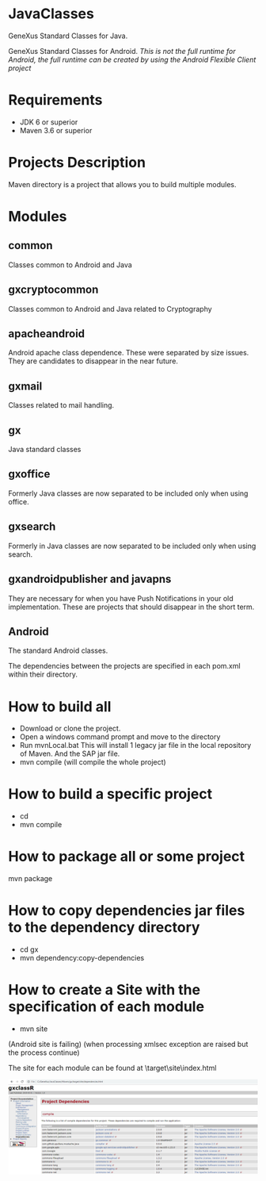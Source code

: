 # JavaClasses
GeneXus Standard Classes for Java.

GeneXus Standard Classes for Android. *This is not the full runtime for Android, the full runtime can be created by using the Android Flexible Client project*

# Requirements

- JDK 6 or superior
- Maven 3.6 or superior

# Projects Description

Maven directory is a project that allows you to build multiple modules.

# Modules

## common
Classes common to Android and Java

## gxcryptocommon

Classes common to Android and Java related to Cryptography

## apacheandroid

Android apache class dependence. These were separated by size issues. They are candidates to disappear in the near future.

## gxmail

Classes related to mail handling.

## gx

Java standard classes

## gxoffice

Formerly Java classes are now separated to be included only when using office.

## gxsearch

Formerly in Java classes are now separated to be included only when using search.

## gxandroidpublisher and javapns

They are necessary for when you have Push Notifications in your old implementation. These are projects that should disappear in the short term.

## Android

The standard Android classes.

The dependencies between the projects are specified in each pom.xml within their directory.


# How to build all

- Download or clone the project. 
- Open a windows command prompt and move to the <project dir> directory
- Run mvnLocal.bat 
  This will install 1 legacy jar file in the local repository of Maven. And the SAP jar file.
- mvn compile (will compile the whole project)
  
# How to build a specific project

- cd <project specific dir>
- mvn compile
  
 # How to package all or some project
 
 mvn package
 
 # How to copy dependencies jar files to the dependency directory
 
 - cd gx
 - mvn dependency:copy-dependencies
 
 # How to create a Site with the specification of each module
 
 - mvn site
 
 (Android site is failing)
 (when processing xmlsec exception are raised but the process continue)
 
 The site for each module can be found at <project dir>\target\site\index.html
  
  ![Site](/Maven/site.png)


